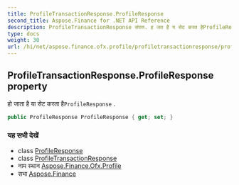 ```yaml
---
title: ProfileTransactionResponse.ProfileResponse
second_title: Aspose.Finance for .NET API Reference
description: ProfileTransactionResponse संपत्त. ह जत है य सेट करत हैProfileResponse .
type: docs
weight: 30
url: /hi/net/aspose.finance.ofx.profile/profiletransactionresponse/profileresponse/
---
```

## ProfileTransactionResponse.ProfileResponse property

हो जाता है या सेट करता है`ProfileResponse` .

```csharp
public ProfileResponse ProfileResponse { get; set; }
```

### यह सभी देखें

* class [ProfileResponse](../../profileresponse/)
* class [ProfileTransactionResponse](../)
* नाम स्थान [Aspose.Finance.Ofx.Profile](../../profiletransactionresponse/)
* सभा [Aspose.Finance](../../../)


